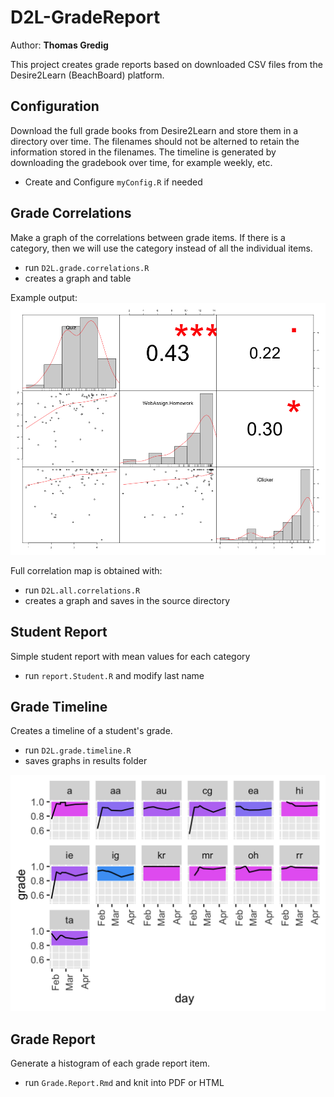 # D2L-GradeReport

Author: **Thomas Gredig**

This project creates grade reports based on downloaded CSV files from the Desire2Learn (BeachBoard) platform.

## Configuration

Download the full grade books from Desire2Learn and store them in a directory over time. The filenames should not be alterned to retain the information stored in the filenames. The timeline is generated by downloading the gradebook over time, for example weekly, etc.

- Create and Configure `myConfig.R` if needed



## Grade Correlations

Make a graph of the correlations between grade items. If there is a category, then we will use the category instead of all the individual items.

- run `D2L.grade.correlations.R`
- creates a graph and table

Example output:
![grade correlations](D2L.grade.analysis.CORRELATION.png)

Full correlation map is obtained with:

- run `D2L.all.correlations.R`
- creates a graph and saves in the source directory


## Student Report

Simple student report with mean values for each category

- run `report.Student.R` and modify last name



## Grade Timeline

Creates a timeline of a student's grade.

- run `D2L.grade.timeline.R`
- saves graphs in results folder

![Example of grade time dependence](D2L.grade.timeline.FACETS.top20.png)

## Grade Report

Generate a histogram of each grade report item.

- run `Grade.Report.Rmd` and knit into PDF or HTML